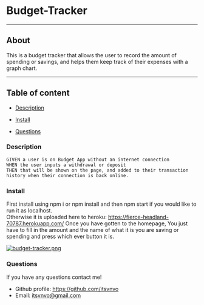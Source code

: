 # Budget-Tracker

  ---

## About
  This is a budget tracker that allows the user to record the amount of spending or savings, and helps them keep track of their expenses with a graph chart.
  
---

## Table of content
* [Description](#description)

* [Install](#install)

* [Questions](#questions)


### Description
```
GIVEN a user is on Budget App without an internet connection
WHEN the user inputs a withdrawal or deposit
THEN that will be shown on the page, and added to their transaction history when their connection is back online.
```

<a name="install"/>

### Install

 First install using npm i or npm install and then npm start if you would like to run it as localhost. \
 Otherwise it is uploaded here to heroku: https://fierce-headland-70787.herokuapp.com/
 Once you have gotten to the homepage, You just have to fill in the amount and the name of what it is you are saving or spending and press which ever button it is.
 
 [![budget-tracker.png](https://i.postimg.cc/Pq4XhVyP/budget-tracker.png)](https://postimg.cc/VSJQWR38)



<a name="questions"/>

### Questions

  If you have any questions contact me!
 * Github profile: https://github.com/itsvnvo
 * Email: itsvnvo@gmail.com
